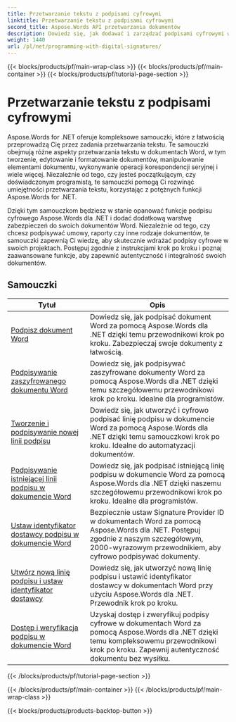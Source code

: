 ```yaml
---
title: Przetwarzanie tekstu z podpisami cyfrowymi
linktitle: Przetwarzanie tekstu z podpisami cyfrowymi
second_title: Aspose.Words API przetwarzania dokumentów
description: Dowiedz się, jak dodawać i zarządzać podpisami cyfrowymi w dokumentach Word za pomocą Aspose.Words dla .NET. Samouczki przeprowadzą Cię przez kroki generowania podpisów cyfrowych i dodawania ich do dokumentów.
weight: 1440
url: /pl/net/programming-with-digital-signatures/
---
```


{{< blocks/products/pf/main-wrap-class >}}
{{< blocks/products/pf/main-container >}}
{{< blocks/products/pf/tutorial-page-section >}}

# Przetwarzanie tekstu z podpisami cyfrowymi

Aspose.Words for .NET oferuje kompleksowe samouczki, które z łatwością przeprowadzą Cię przez zadania przetwarzania tekstu. Te samouczki obejmują różne aspekty przetwarzania tekstu w dokumentach Word, w tym tworzenie, edytowanie i formatowanie dokumentów, manipulowanie elementami dokumentu, wykonywanie operacji korespondencji seryjnej i wiele więcej. Niezależnie od tego, czy jesteś początkującym, czy doświadczonym programistą, te samouczki pomogą Ci rozwinąć umiejętności przetwarzania tekstu, korzystając z potężnych funkcji Aspose.Words for .NET.

Dzięki tym samouczkom będziesz w stanie opanować funkcje podpisu cyfrowego Aspose.Words dla .NET i dodać dodatkową warstwę zabezpieczeń do swoich dokumentów Word. Niezależnie od tego, czy chcesz podpisywać umowy, raporty czy inne rodzaje dokumentów, te samouczki zapewnią Ci wiedzę, aby skutecznie wdrażać podpisy cyfrowe w swoich projektach. Postępuj zgodnie z instrukcjami krok po kroku i poznaj zaawansowane funkcje, aby zapewnić autentyczność i integralność swoich dokumentów.

 ## Samouczki
| Tytuł | Opis |
| --- | --- |
| [Podpisz dokument Word](./sign-document/) | Dowiedz się, jak podpisać dokument Word za pomocą Aspose.Words dla .NET dzięki temu przewodnikowi krok po kroku. Zabezpieczaj swoje dokumenty z łatwością. |
| [Podpisywanie zaszyfrowanego dokumentu Word](./signing-encrypted-document/) | Dowiedz się, jak podpisywać zaszyfrowane dokumenty Word za pomocą Aspose.Words dla .NET dzięki temu szczegółowemu przewodnikowi krok po kroku. Idealne dla programistów. |
| [Tworzenie i podpisywanie nowej linii podpisu](./creating-and-signing-new-signature-line/) | Dowiedz się, jak utworzyć i cyfrowo podpisać linię podpisu w dokumencie Word za pomocą Aspose.Words dla .NET dzięki temu samouczkowi krok po kroku. Idealne do automatyzacji dokumentów. |
| [Podpisywanie istniejącej linii podpisu w dokumencie Word](./signing-existing-signature-line/) | Dowiedz się, jak podpisać istniejącą linię podpisu w dokumencie Word za pomocą Aspose.Words dla .NET dzięki naszemu szczegółowemu przewodnikowi krok po kroku. Idealne dla programistów. |
| [Ustaw identyfikator dostawcy podpisu w dokumencie Word](./set-signature-provider-id/) | Bezpiecznie ustaw Signature Provider ID w dokumentach Word za pomocą Aspose.Words dla .NET. Postępuj zgodnie z naszym szczegółowym, 2000-wyrazowym przewodnikiem, aby cyfrowo podpisywać dokumenty. |
| [Utwórz nową linię podpisu i ustaw identyfikator dostawcy](./create-new-signature-line-and-set-provider-id/) | Dowiedz się, jak utworzyć nową linię podpisu i ustawić identyfikator dostawcy w dokumentach Word przy użyciu Aspose.Words dla .NET. Przewodnik krok po kroku. |
| [Dostęp i weryfikacja podpisu w dokumencie Word](./access-and-verify-signature/) | Uzyskaj dostęp i zweryfikuj podpisy cyfrowe w dokumentach Word za pomocą Aspose.Words dla .NET dzięki temu kompleksowemu przewodnikowi krok po kroku. Zapewnij autentyczność dokumentu bez wysiłku. |
{{< /blocks/products/pf/tutorial-page-section >}}

{{< /blocks/products/pf/main-container >}}
{{< /blocks/products/pf/main-wrap-class >}}

{{< blocks/products/products-backtop-button >}}

